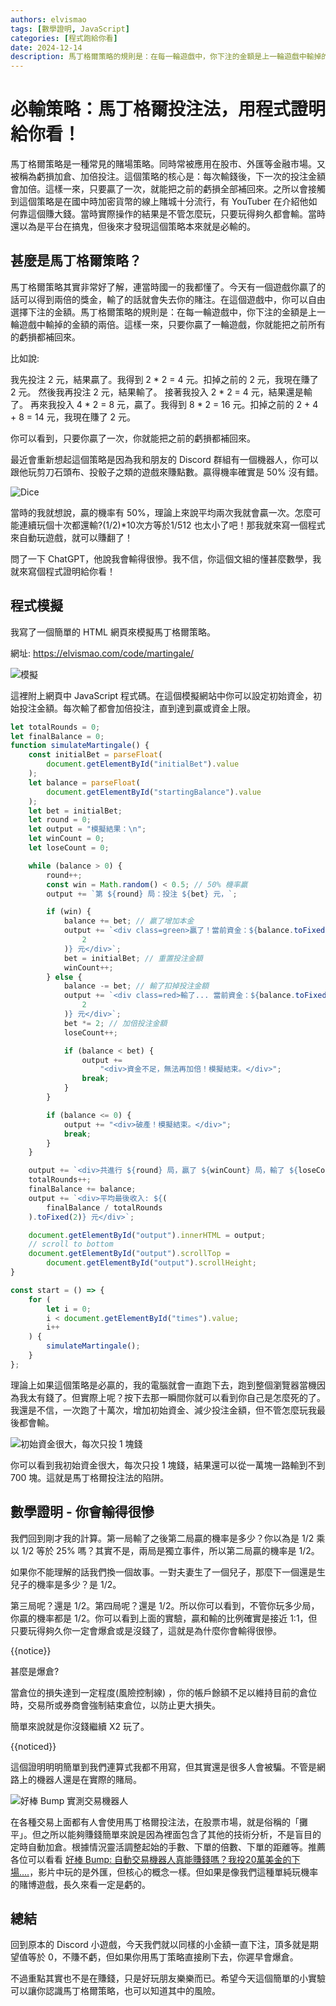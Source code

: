 ```yaml
---
authors: elvismao
tags: [數學證明, JavaScript]
categories: [程式跑給你看]
date: 2024-12-14
description: 馬丁格爾策略的規則是：在每一輪遊戲中，你下注的金額是上一輪遊戲中輸掉的金額的兩倍。用程式模擬和數學證明這個策略一定會虧錢，因為玩多局贏的機率不會提升，提升的只有你投入的資金。
---
```


# 必輸策略：馬丁格爾投注法，用程式證明給你看！

馬丁格爾策略是一種常見的賭場策略。同時常被應用在股市、外匯等金融市場。又被稱為虧損加倉、加倍投注。這個策略的核心是：每次輸錢後，下一次的投注金額會加倍。這樣一來，只要贏了一次，就能把之前的虧損全部補回來。之所以會接觸到這個策略是在國中時加密貨幣的線上賭城十分流行，有 YouTuber 在介紹他如何靠這個賺大錢。當時實際操作的結果是不管怎麼玩，只要玩得夠久都會輸。當時還以為是平台在搞鬼，但後來才發現這個策略本來就是必輸的。

## 甚麼是馬丁格爾策略？

馬丁格爾策略其實非常好了解，連當時國一的我都懂了。今天有一個遊戲你贏了的話可以得到兩倍的獎金，輸了的話就會失去你的賭注。在這個遊戲中，你可以自由選擇下注的金額。馬丁格爾策略的規則是：在每一輪遊戲中，你下注的金額是上一輪遊戲中輸掉的金額的兩倍。這樣一來，只要你贏了一輪遊戲，你就能把之前所有的虧損都補回來。

比如說:


我先投注 2 元，結果贏了。我得到 2 * 2 = 4 元。扣掉之前的 2 元，我現在賺了 2 元。
然後我再投注 2 元，結果輸了。
接著我投入 2 * 2 = 4 元，結果還是輸了。
再來我投入 4 * 2 = 8 元，贏了。我得到 8 * 2 = 16 元。扣掉之前的 2 + 4 + 8 = 14 元，我現在賺了 2 元。

你可以看到，只要你贏了一次，你就能把之前的虧損都補回來。

最近會重新想起這個策略是因為我和朋友的 Discord 群組有一個機器人，你可以跟他玩剪刀石頭布、投骰子之類的遊戲來賺點數。贏得機率確實是 50% 沒有錯。

![Dice](dice.webp)

當時的我就想說，贏的機率有 50%，理論上來說平均兩次我就會贏一次。怎麼可能連續玩個十次都還輸?(1/2)*10次方等於1/512 也太小了吧！那我就來寫一個程式來自動玩遊戲，就可以賺翻了！

問了一下 ChatGPT，他說我會輸得很慘。我不信，你這個文組的懂甚麼數學，我就來寫個程式證明給你看！

## 程式模擬

我寫了一個簡單的 HTML 網頁來模擬馬丁格爾策略。

網址: <https://elvismao.com/code/martingale/>


![模擬](模擬.webp)

這裡附上網頁中 JavaScript 程式碼。在這個模擬網站中你可以設定初始資金，初始投注金額。每次輸了都會加倍投注，直到達到贏或資金上限。

```js
let totalRounds = 0;
let finalBalance = 0;
function simulateMartingale() {
    const initialBet = parseFloat(
        document.getElementById("initialBet").value
    );
    let balance = parseFloat(
        document.getElementById("startingBalance").value
    );
    let bet = initialBet;
    let round = 0;
    let output = "模擬結果：\n";
    let winCount = 0;
    let loseCount = 0;

    while (balance > 0) {
        round++;
        const win = Math.random() < 0.5; // 50% 機率贏
        output += `第 ${round} 局：投注 ${bet} 元，`;

        if (win) {
            balance += bet; // 贏了增加本金
            output += `<div class=green>贏了！當前資金：${balance.toFixed(
                2
            )} 元</div>`;
            bet = initialBet; // 重置投注金額
            winCount++;
        } else {
            balance -= bet; // 輸了扣掉投注金額
            output += `<div class=red>輸了... 當前資金：${balance.toFixed(
                2
            )} 元</div>`;
            bet *= 2; // 加倍投注金額
            loseCount++;

            if (balance < bet) {
                output +=
                    "<div>資金不足，無法再加倍！模擬結束。</div>";
                break;
            }
        }

        if (balance <= 0) {
            output += "<div>破產！模擬結束。</div>";
            break;
        }
    }

    output += `<div>共進行 ${round} 局，贏了 ${winCount} 局，輸了 ${loseCount} 局。</div>`;
    totalRounds++;
    finalBalance += balance;
    output += `<div>平均最後收入: ${(
        finalBalance / totalRounds
    ).toFixed(2)} 元</div>`;

    document.getElementById("output").innerHTML = output;
    // scroll to bottom
    document.getElementById("output").scrollTop =
        document.getElementById("output").scrollHeight;
}

const start = () => {
    for (
        let i = 0;
        i < document.getElementById("times").value;
        i++
    ) {
        simulateMartingale();
    }
};
```

理論上如果這個策略是必贏的，我的電腦就會一直跑下去，跑到整個瀏覽器當機因為我太有錢了。但實際上呢？按下去那一瞬間你就可以看到你自己是怎麼死的了。我還是不信，一次跑了十萬次，增加初始資金、減少投注金額，但不管怎麼玩我最後都會輸。

![初始資金很大，每次只投 1 塊錢](很多錢.webp)

你可以看到我初始資金很大，每次只投 1 塊錢，結果還可以從一萬塊一路輸到不到 700 塊。這就是馬丁格爾投注法的陷阱。

## 數學證明 - 你會輸得很慘

我們回到剛才我的計算。第一局輸了之後第二局贏的機率是多少？你以為是 1/2 乘以 1/2 等於 25% 嗎？其實不是，兩局是獨立事件，所以第二局贏的機率是 1/2。

如果你不能理解的話我們換一個故事。一對夫妻生了一個兒子，那麼下一個還是生兒子的機率是多少？是 1/2。

第三局呢？還是 1/2。第四局呢？還是 1/2。所以你可以看到，不管你玩多少局，你贏的機率都是 1/2。你可以看到上面的實驗，贏和輸的比例確實是接近 1:1，但只要玩得夠久你一定會爆倉或是沒錢了，這就是為什麼你會輸得很慘。

{{notice}}

甚麼是爆倉?

當倉位的損失達到一定程度(風險控制線) ，你的帳戶餘額不足以維持目前的倉位時，交易所或券商會強制結束倉位，以防止更大損失。

簡單來說就是你沒錢繼續 X2 玩了。

{{noticed}}

這個證明明明簡單到我們連算式我都不用寫，但其實還是很多人會被騙。不管是網路上的機器人還是在實際的賭局。

![好棒 Bump 實測交易機器人](bump.webp)

在各種交易上面都有人會使用馬丁格爾投注法，在股票市場，就是俗稱的「攤平」。但之所以能夠賺錢簡單來說是因為裡面包含了其他的技術分析，不是盲目的定時自動加倉。根據情況靈活調整起始的手數、下單的倍數、下單的距離等。推薦各位可以看看 [好棒 Bump: 自動交易機器人真能賺錢嗎？我投20萬美金的下場….](https://www.youtube.com/watch?v=1IUgdjfdCtQ&t=914s)，影片中玩的是外匯，但核心的概念一樣。但如果是像我們這種單純玩機率的賭博遊戲，長久來看一定是虧的。

## 總結

回到原本的 Discord 小遊戲，今天我們就以同樣的小金額一直下注，頂多就是期望值等於 0，不賺不虧，但如果你用馬丁策略直接刷下去，你遲早會爆倉。

不過重點其實也不是在賺錢，只是好玩朋友樂樂而已。希望今天這個簡單的小實驗可以讓你認識馬丁格爾策略，也可以知道其中的風險。